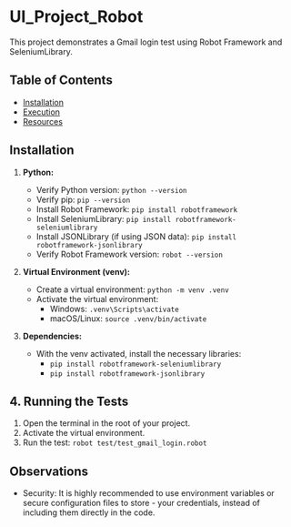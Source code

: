 # UI_Project_Robot

This project demonstrates a Gmail login test using Robot Framework and SeleniumLibrary.

## Table of Contents

- [Installation](#installation)
- [Execution](#execution)
- [Resources](#resources)

## Installation

1.  **Python:**
    - Verify Python version: `python --version`
    - Verify pip: `pip --version`
    - Install Robot Framework: `pip install robotframework`
    - Install SeleniumLibrary: `pip install robotframework-seleniumlibrary`
    - Install JSONLibrary (if using JSON data): `pip install robotframework-jsonlibrary`
    - Verify Robot Framework version: `robot --version`

2.  **Virtual Environment (venv):**
    - Create a virtual environment: `python -m venv .venv`
    - Activate the virtual environment:
        - Windows: `.venv\Scripts\activate`
        - macOS/Linux: `source .venv/bin/activate`

3.  **Dependencies:**
    - With the venv activated, install the necessary libraries:
        - `pip install robotframework-seleniumlibrary`
        - `pip install robotframework-jsonlibrary` 

## 4.  Running the Tests

1. Open the terminal in the root of your project.
2. Activate the virtual environment.
3. Run the test: `robot test/test_gmail_login.robot`

## Observations
- Security: It is highly recommended to use environment variables or secure configuration files to store - your credentials, instead of including them directly in the code.
